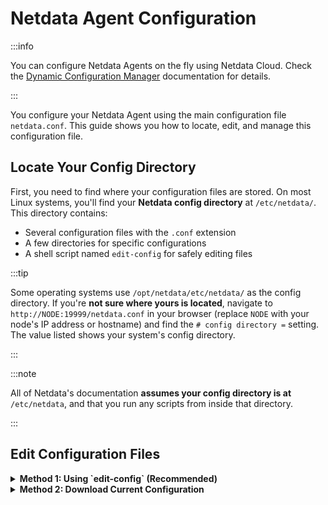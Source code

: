# Netdata Agent Configuration

:::info

You can configure Netdata Agents on the fly using Netdata Cloud. Check the [Dynamic Configuration Manager](/docs/netdata-agent/configuration/dynamic-configuration.md) documentation for details.

:::

You configure your Netdata Agent using the main configuration file `netdata.conf`. This guide shows you how to locate, edit, and manage this configuration file.

## Locate Your Config Directory

First, you need to find where your configuration files are stored. On most Linux systems, you'll find your **Netdata config directory** at `/etc/netdata/`. This directory contains:

- Several configuration files with the `.conf` extension
- A few directories for specific configurations
- A shell script named `edit-config` for safely editing files

:::tip

Some operating systems use `/opt/netdata/etc/netdata/` as the config directory.
If you're **not sure where yours is located**, navigate to `http://NODE:19999/netdata.conf` in your browser (replace `NODE` with your node's IP address or hostname) and find the `# config directory =` setting. The value listed shows your system's config directory.

:::

:::note

All of Netdata's documentation **assumes your config directory is at** `/etc/netdata`, and that you run any scripts from inside that directory.

:::

## Edit Configuration Files

<details>
<summary><strong>Method 1: Using `edit-config` (Recommended)</strong></summary>

You should use the `edit-config` script for making configuration changes. This script lives inside your config directory and helps you manage and safely edit configuration files.

To edit `netdata.conf`:

1. Navigate to your config directory and run the edit script:

   ```bash
   cd /etc/netdata 2>/dev/null || cd /opt/netdata/etc/netdata
   sudo ./edit-config netdata.conf
   ```

2. Your default editor will open with the configuration file
3. Make your changes and save the file

</details>

<details>
<summary><strong>Method 2: Download Current Configuration</strong></summary>

If you want to work with the exact configuration currently running on your Agent, you can download it directly.

You can download the running version of `netdata.conf` from your running Netdata Agent at this URL:

```url
http://agent-ip:19999/netdata.conf
```

To download and replace your current configuration file:

```bash
cd /etc/netdata 2>/dev/null || cd /opt/netdata/etc/netdata
curl -ksSLo /tmp/netdata.conf.new http://localhost:19999/netdata.conf && sudo mv -i /tmp/netdata.conf.new netdata.conf 
```

This method is useful when you want to:

- Backup your current running configuration
- Start with the default settings that are currently active
- Replicate configuration across multiple agents

</details>
